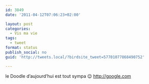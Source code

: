 ```yaml
---
id: 3849
date: '2011-04-12T07:06:23+02:00'

layout: post
categories:
  - Vis ma vie
tags:
  - tweet
format: status
publish_social: no
guid: 'http://tweets.local/?birdsite_tweet=57701077868490752'

---
```


le Doodle d’aujourd’hui est tout sympa 😉 http://google.com